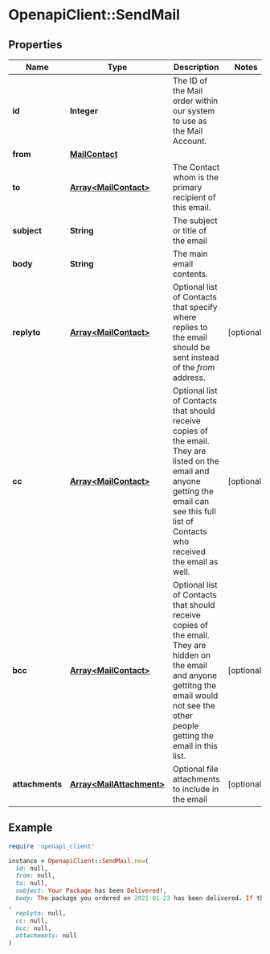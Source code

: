 # OpenapiClient::SendMail

## Properties

| Name | Type | Description | Notes |
| ---- | ---- | ----------- | ----- |
| **id** | **Integer** | The ID of the Mail order within our system to use as the Mail Account. |  |
| **from** | [**MailContact**](MailContact.md) |  |  |
| **to** | [**Array&lt;MailContact&gt;**](MailContact.md) | The Contact whom is the primary recipient of this email. |  |
| **subject** | **String** | The subject or title of the email |  |
| **body** | **String** | The main email contents. |  |
| **replyto** | [**Array&lt;MailContact&gt;**](MailContact.md) | Optional list of Contacts that specify where replies to the email should be sent instead of the _from_ address. | [optional] |
| **cc** | [**Array&lt;MailContact&gt;**](MailContact.md) | Optional list of Contacts that should receive copies of the email.  They are listed on the email and anyone getting the email can see this full list of Contacts who received the email as well. | [optional] |
| **bcc** | [**Array&lt;MailContact&gt;**](MailContact.md) | Optional list of Contacts that should receive copies of the email.  They are hidden on the email and anyone gettitng the email would not see the other people getting the email in this list. | [optional] |
| **attachments** | [**Array&lt;MailAttachment&gt;**](MailAttachment.md) | Optional file attachments to include in the email | [optional] |

## Example

```ruby
require 'openapi_client'

instance = OpenapiClient::SendMail.new(
  id: null,
  from: null,
  to: null,
  subject: Your Package has been Delivered!,
  body: The package you ordered on 2021-01-23 has been delivered. If the package is broken into many pieces, please blaim someone else.
,
  replyto: null,
  cc: null,
  bcc: null,
  attachments: null
)
```

